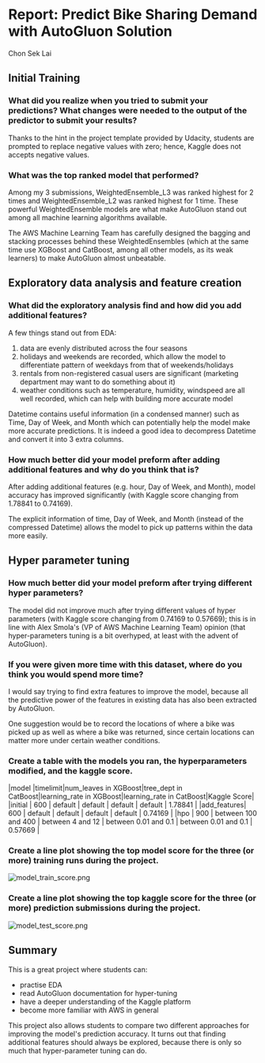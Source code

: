 # Report: Predict Bike Sharing Demand with AutoGluon Solution
Chon Sek Lai

## Initial Training
### What did you realize when you tried to submit your predictions? What changes were needed to the output of the predictor to submit your results?

Thanks to the hint in the project template provided by Udacity, students are prompted to replace negative values with zero; hence, Kaggle does not accepts negative values.

### What was the top ranked model that performed?

Among my 3 submissions, WeightedEnsemble_L3 was ranked highest for 2 times and WeightedEnsemble_L2 was ranked highest for 1 time. These powerful WeightedEnsemble models are what make AutoGluon stand out among all machine learning algorithms available.

The AWS Machine Learning Team has carefully designed the bagging and stacking processes behind these WeightedEnsembles (which at the same time use XGBoost and CatBoost, among all other models, as its weak learners) to make AutoGluon almost unbeatable.


## Exploratory data analysis and feature creation
### What did the exploratory analysis find and how did you add additional features?

A few things stand out from EDA:
  1. data are evenly distributed across the four seasons
  2. holidays and weekends are recorded, which allow the model to differentiate pattern of weekdays from that of weekends/holidays
  3. rentals from non-registered casual users are significant (marketing department may want to do something about it)
  4. weather conditions such as temperature, humidity, windspeed are all well recorded, which can help with building more accurate model

Datetime contains useful information (in a condensed manner) such as Time, Day of Week, and Month which can potentially help the model make more accurate predictions. It is indeed a good idea to decompress Datetime and convert it into 3 extra columns.


### How much better did your model preform after adding additional features and why do you think that is?

After adding additional features (e.g. hour, Day of Week, and Month), model accuracy has improved significantly (with Kaggle score changing from 1.78841 to 0.74169).

The explicit information of time, Day of Week, and Month (instead of the compressed Datetime) allows the model to pick up patterns within the data more easily.


## Hyper parameter tuning
### How much better did your model preform after trying different hyper parameters?

The model did not improve much after trying different values of hyper parameters (with Kaggle score changing from 0.74169 to 0.57669); this is in line with  Alex Smola's (VP of AWS Machine Learning Team) opinion (that hyper-parameters tuning is a bit overhyped, at least with the advent of AutoGluon).


### If you were given more time with this dataset, where do you think you would spend more time?

I would say trying to find extra features to improve the model, because all the predictive power of the features in existing data has also been extracted by AutoGluon.

One suggestion would be to record the locations of where a bike was picked up as well as where a bike was returned, since certain locations can matter more under certain weather conditions.


### Create a table with the models you ran, the hyperparameters modified, and the kaggle score.

|model       |timelimit|num_leaves in XGBoost|tree_dept in CatBoost|learning_rate in XGBoost|learning_rate in CatBoost|Kaggle Score|
|initial     |   600   |      default        |      default        |      default           |       default           |   1.78841  |
|add_features|   600   |      default        |      default        |      default           |       default           |   0.74169  |
|hpo         |   900   | between 100 and 400 |   between 4 and 12  |  between 0.01 and 0.1  |   between 0.01 and 0.1  |   0.57669  |


### Create a line plot showing the top model score for the three (or more) training runs during the project.

![model_train_score.png](https://superchon-udacity.s3.us-west-1.amazonaws.com/AutoGluon_model_train_score_BikeShare_Kaggle.png)


### Create a line plot showing the top kaggle score for the three (or more) prediction submissions during the project.

![model_test_score.png](https://superchon-udacity.s3.us-west-1.amazonaws.com/AutoGluon_model_test_score_BikeShare_Kaggle.png)


## Summary

This is a great project where students can:
- practise EDA
- read AutoGluon documentation for hyper-tuning
- have a deeper understanding of the Kaggle platform
- become more familiar with AWS in general

This project also allows students to compare two different approaches for improving the model's prediction accuracy. It turns out that finding additional features should always be explored, because there is only so much that hyper-parameter tuning can do.
